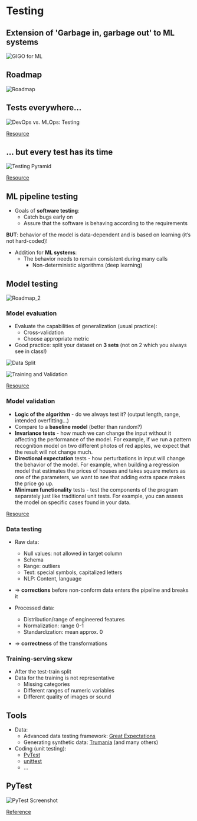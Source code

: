 # Testing

## Extension of 'Garbage in, garbage out' to ML systems

![GIGO for ML](./assets/gigo.png)

## Roadmap

![Roadmap](./assets/roadmap_1.png)

## Tests everywhere...

![DevOps vs. MLOps: Testing](./assets/devops_mlops_tests.png)

[Resource](https://research.google/pubs/pub46555/)

## ... but every test has its time

![Testing Pyramid](./assets/test_pyramid.png)

[Resource](https://martinfowler.com/articles/cd4ml.html)

## ML pipeline testing

- Goals of **software testing**:
  - Catch bugs early on
  - Assure that the software is behaving according to the requirements

**BUT**: behavior of the model is data-dependent and is based on learning (it’s not hard-coded)!

- Addition for **ML systems**:
  - The behavior needs to remain consistent during many calls
    - Non-deterministic algorithms (deep learning)

## Model testing

![Roadmap_2](./assets/roadmap_2.png)

### Model evaluation

- Evaluate the capabilities of generalization (usual practice):
  - Cross-validation
  - Choose appropriate metric
- Good practice: split your dataset on **3 sets** (not on 2 which you always see in class!)

![Data Split](./assets/data_split.jpg)

![Training and Validation](./assets/training_validation.jpg)

[Resource](https://serokell.io/blog/machine-learning-testing)

### Model validation

- **Logic of the algorithm** - do we always test it? (output length, range, intended overfitting…)
- Compare to a **baseline model** (better than random?)
- **Invariance tests** - how much we can change the input without it affecting the performance of the model. For example, if we run a pattern recognition model on two different photos of red apples, we expect that the result will not change much.
- **Directional expectation** tests - how perturbations in input will change the behavior of the model. For example, when building a regression model that estimates the prices of houses and takes square meters as one of the parameters, we want to see that adding extra space makes the price go up.
- **Minimum functionality** tests - test the components of the program separately just like traditional unit tests. For example, you can assess the model on specific cases found in your data.

[Resource](https://serokell.io/blog/machine-learning-testing)

### Data testing

- Raw data:
  - Null values: not allowed in target column
  - Schema
  - Range: outliers
  - Text: special symbols, capitalized letters
  - NLP: Content, language
- => **corrections** before non-conform data enters the pipeline and breaks it

- Processed data:
  - Distribution/range of engineered features
  - Normalization: range 0-1
  - Standardization: mean approx. 0
- => **correctness** of the transformations

### Training-serving skew

- After the test-train split
- Data for the training is not representative
  - Missing categories
  - Different ranges of numeric variables
  - Different quality of images or sound



## Tools

- Data:
  - Advanced data testing framework: [Great Expectations](https://greatexpectations.io/)
  - Generating synthetic data: [Trumania](https://github.com/RealImpactAnalytics/trumania) (and many others)
- Coding (unit testing):
  - [PyTest](https://docs.pytest.org)
  - [unittest](https://docs.python.org/3/library/unittest.html)
  - ...

## PyTest

![PyTest Screenshot](./assets/pytest.png)

[Reference](https://docs.pytest.org/en/6.2.x/)
